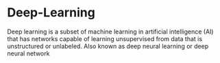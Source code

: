 # Deep-Learning
Deep learning is a subset of machine learning in artificial intelligence (AI) that has networks capable of learning unsupervised from data that is unstructured or unlabeled. Also known as deep neural learning or deep neural network

